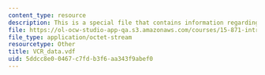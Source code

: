```yaml
---
content_type: resource
description: This is a special file that contains information regarding vcr data.
file: https://ol-ocw-studio-app-qa.s3.amazonaws.com/courses/15-871-introduction-to-system-dynamics-fall-2013/5ddcc8e00467c7fdb3f6aa343f9abef0_VCR_data.vdf
file_type: application/octet-stream
resourcetype: Other
title: VCR_data.vdf
uid: 5ddcc8e0-0467-c7fd-b3f6-aa343f9abef0
---
```

